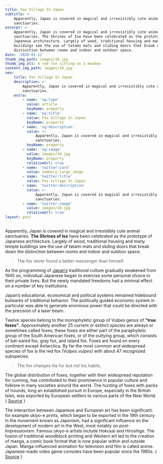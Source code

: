 ```yaml
---
title: Fox Village In Japan
subtitle: >-
    Apparently, Japan is covered in magical and irresistibly cute animal
    sanctuaries.
excerpt: >-
    Apparently, Japan is covered in magical and irresistibly cute animal
    sanctuaries. The Shrines of Ise have been celebrated as the prototype of
    Japanese architecture. Largely of wood, traditional housing and many temple
    buildings see the use of tatami mats and sliding doors that break down the
    distinction between rooms and indoor and outdoor space.
date: '2020-01-11'
thumb_img_path: images/10.jpg
thumb_img_alt: A red fox sitting on a meadow
content_img_path: images/10.jpg
seo:
    title: Fox Village In Japan
    description: >-
        Apparently, Japan is covered in magical and irresistibly cute animal
        sanctuaries.
    extra:
        - name: 'og:type'
          value: article
          keyName: property
        - name: 'og:title'
          value: Fox Village In Japan
          keyName: property
        - name: 'og:description'
          value: >-
              Apparently, Japan is covered in magical and irresistibly cute animal
              sanctuaries.
          keyName: property
        - name: 'og:image'
          value: images/10.jpg
          keyName: property
          relativeUrl: true
        - name: 'twitter:card'
          value: summary_large_image
        - name: 'twitter:title'
          value: Fox Village In Japan
        - name: 'twitter:description'
          value: >-
              Apparently, Japan is covered in magical and irresistibly cute animal
              sanctuaries.
        - name: 'twitter:image'
          value: images/10.jpg
          relativeUrl: true
layout: post
---
```


Apparently, Japan is covered in magical and irresistibly cute animal sanctuaries. **The Shrines of Ise** have been celebrated as the prototype of Japanese architecture. Largely of wood, traditional housing and many temple buildings see the use of tatami mats and sliding doors that break down the distinction between rooms and indoor and outdoor space.

> The fox never found a better messenger than himself.

As the programming of <a title="Japan" href="http://en.wikipedia.org/wiki/Japan" target="_blank">Japan’s</a> traditional culture gradually weakened from 1945 on, individual Japanese began to exercise some personal choice in their private lives. But the newly mandated freedoms had a minimal effect on a number of key institutions.

Japan’s educational, economical and political systems remained hidebound bulwarks of traditional behavior. The politically guided economic system in particular was able to generate enormous power that could be directed with the precision of a laser beam.

Twelve species belong to the monophyletic group of Vulpes genus of **"true foxes"**. Approximately another 25 current or extinct species are always or sometimes called foxes; these foxes are either part of the paraphyletic group of the South American foxes, or of the outlying group, which consists of bat-eared fox, gray fox, and island fox. Foxes are found on every continent except Antarctica. By far the most common and widespread species of fox is the red fox _(Vulpes vulpes)_ with about 47 recognized subspecies.

> The fox changes his fur but not his habits.

The global distribution of foxes, together with their widespread reputation for cunning, has contributed to their prominence in popular culture and folklore in many societies around the world. The hunting of foxes with packs of hounds, long an established pursuit in Europe, especially in the British Isles, was exported by European settlers to various parts of the New World. { <a title="Fox" href="https://en.wikipedia.org/wiki/Fox" target="_blank">Source</a> }

The interaction between Japanese and European art has been significant: for example ukiyo-e prints, which began to be exported in the 19th century in the movement known as Japonism, had a significant influence on the development of modern art in the West, most notably on post-Impressionism. Famous ukiyo-e artists include Hokusai and Hiroshige. The fusion of traditional woodblock printing and Western art led to the creation of manga, a comic book format that is now popular within and outside Japan. Manga-influenced animation for television and film is called anime. Japanese-made video game consoles have been popular since the 1980s. { <a title="Ise Grand Shrine" href="http://en.wikipedia.org/wiki/Ise_Grand_Shrine" target="_blank">Source</a> }
